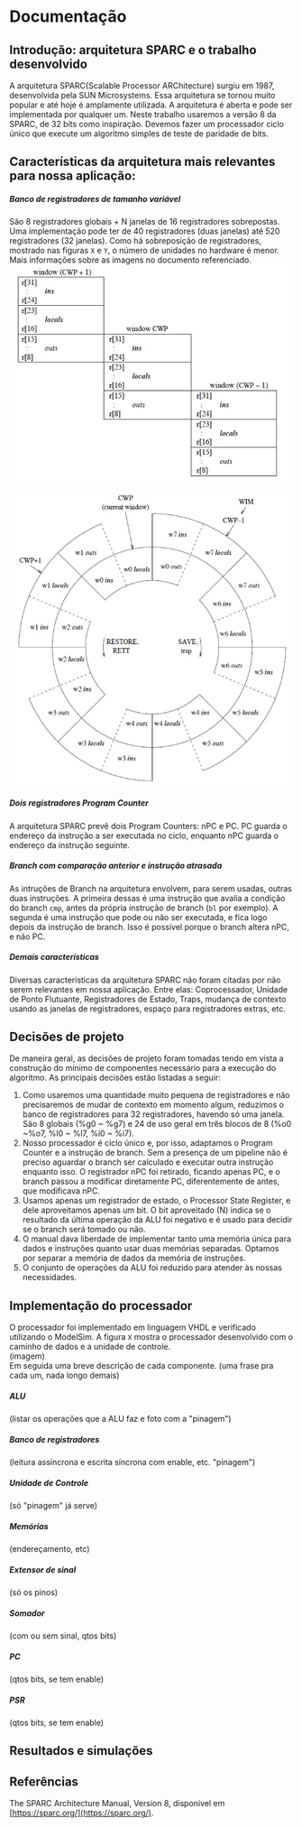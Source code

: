# Documentação
## Introdução: arquitetura SPARC e o trabalho desenvolvido
A arquitetura SPARC(Scalable Processor ARChitecture) surgiu em 1987, desenvolvida pela SUN Microsystems. Essa arquitetura se tornou muito popular e até hoje é amplamente utilizada. A arquitetura é aberta e pode ser implementada por qualquer um. Neste trabalho usaremos a versão 8 da SPARC, de 32 bits como inspiração. Devemos fazer um processador ciclo único que execute um algoritmo simples de teste de paridade de bits.
## Características da arquitetura mais relevantes para nossa aplicação:
##### Banco de registradores de tamanho variável
São 8 registradores globais + N janelas de 16 registradores sobrepostas. Uma implementação pode ter de 40 registradores (duas janelas) até 520 registradores (32 janelas). Como há sobreposição de registradores, mostrado nas figuras `X` e `Y`, o número de unidades no hardware é menor. Mais informações sobre as imagens no documento referenciado.\
![sobreposicao_regs](https://github.com/gtLara/sparc/blob/master/images/sobreposi%C3%A7%C3%A3o_regs.jpg) ![roda_das_janelas](https://github.com/gtLara/sparc/blob/master/images/Roda_das_janelas.jpg)
##### Dois registradores Program Counter 
A arquitetura SPARC prevê dois Program Counters: nPC e PC. PC guarda o endereço da instrução a ser executada no ciclo, enquanto nPC guarda o endereço da instrução seguinte.
##### Branch com comparação anterior e instrução atrasada
As intruções de Branch na arquitetura envolvem, para serem usadas, outras duas instruções. A primeira dessas é uma instrução que avalia a condição do branch `cmp`, antes da própria instrução de branch (`bl` por exemplo). A segunda é uma instrução que pode ou não ser executada, e fica logo depois da instrução de branch. Isso é possível porque o branch altera nPC, e não PC.
##### Demais características
Diversas características da arquitetura SPARC não foram citadas por não serem relevantes em nossa aplicação. Entre elas: Coprocessador, Unidade de Ponto Flutuante, Registradores de Estado, Traps, mudança de contexto usando as janelas de registradores, espaço para registradores extras, etc.
## Decisões de projeto
De maneira geral, as decisões de projeto foram tomadas tendo em vista a construção do mínimo de componentes necessário para a execução do algoritmo. As principais decisões estão listadas a seguir:
1. Como usaremos uma quantidade muito pequena de registradores e não precisaremos de mudar de contexto em momento algum, reduzimos o banco de registradores para 32 registradores, havendo só uma janela. São 8 globais (%g0 ~ %g7) e 24 de uso geral em três blocos de 8 (%o0 ~%o7, %l0 ~ %l7, %i0 ~ %i7).
2. Nosso processador é ciclo único e, por isso, adaptamos o Program Counter e a instrução de branch. Sem a presença de um pipeline não é preciso aguardar o branch ser calculado e executar outra instrução enquanto isso. O registrador nPC foi retirado, ficando apenas PC, e o branch passou a modificar diretamente PC, diferentemente de antes, que modificava nPC.
3. Usamos apenas um registrador de estado, o Processor State Register, e dele aproveitamos apenas um bit. O bit aproveitado (N) indica se o resultado da última operação da ALU foi negativo e é usado para decidir se o branch será tomado ou não.
4. O manual dava liberdade de implementar tanto uma memória única para dados e instruções quanto usar duas memórias separadas. Optamos por separar a memória de dados da memória de instruções.
5. O conjunto de operações da ALU foi reduzido para atender às nossas necessidades.   
## Implementação do processador
O processador foi implementado em linguagem VHDL e verificado utilizando o ModelSim. A figura `X` mostra o processador desenvolvido com o caminho de dados e a unidade de controle.\
(imagem)\
Em seguida uma breve descrição de cada componente. (uma frase pra cada um, nada longo demais)
##### ALU
(listar os operações que a ALU faz e foto com a "pinagem")
##### Banco de registradores
(leitura assíncrona e escrita síncrona com enable, etc. "pinagem")
##### Unidade de Controle
(só "pinagem" já serve)
##### Memórias
(endereçamento, etc)
##### Extensor de sinal
(só os pinos)
##### Somador
(com ou sem sinal, qtos bits)
##### PC
(qtos bits, se tem enable)
##### PSR 
(qtos bits, se tem enable)
## Resultados e simulações
## Referências
The SPARC Architecture Manual, Version 8, disponível em [https://sparc.org/](https://sparc.org/).
